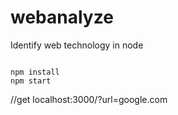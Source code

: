 # webanalyze
Identify web technology in node

<code>
npm install
npm start
</code>

//get localhost:3000/?url=google.com